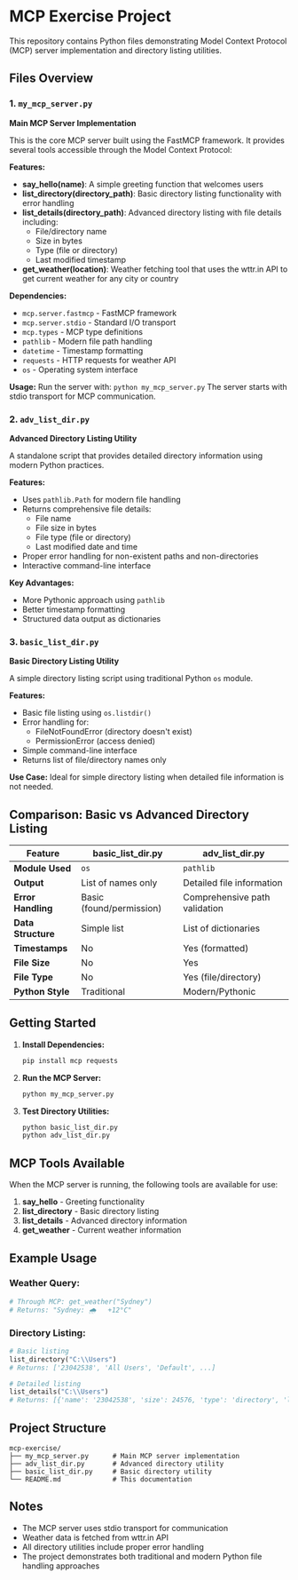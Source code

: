 # MCP Exercise Project

This repository contains Python files demonstrating Model Context Protocol (MCP) server implementation and directory listing utilities.

## Files Overview

### 1. `my_mcp_server.py`
**Main MCP Server Implementation**

This is the core MCP server built using the FastMCP framework. It provides several tools accessible through the Model Context Protocol:

**Features:**
- **say_hello(name)**: A simple greeting function that welcomes users
- **list_directory(directory_path)**: Basic directory listing functionality with error handling
- **list_details(directory_path)**: Advanced directory listing with file details including:
  - File/directory name
  - Size in bytes
  - Type (file or directory)
  - Last modified timestamp
- **get_weather(location)**: Weather fetching tool that uses the wttr.in API to get current weather for any city or country

**Dependencies:**
- `mcp.server.fastmcp` - FastMCP framework
- `mcp.server.stdio` - Standard I/O transport
- `mcp.types` - MCP type definitions
- `pathlib` - Modern file path handling
- `datetime` - Timestamp formatting
- `requests` - HTTP requests for weather API
- `os` - Operating system interface

**Usage:**
Run the server with: `python my_mcp_server.py`
The server starts with stdio transport for MCP communication.

### 2. `adv_list_dir.py`
**Advanced Directory Listing Utility**

A standalone script that provides detailed directory information using modern Python practices.

**Features:**
- Uses `pathlib.Path` for modern file handling
- Returns comprehensive file details:
  - File name
  - File size in bytes
  - File type (file or directory)
  - Last modified date and time
- Proper error handling for non-existent paths and non-directories
- Interactive command-line interface

**Key Advantages:**
- More Pythonic approach using `pathlib`
- Better timestamp formatting
- Structured data output as dictionaries

### 3. `basic_list_dir.py`
**Basic Directory Listing Utility**

A simple directory listing script using traditional Python `os` module.

**Features:**
- Basic file listing using `os.listdir()`
- Error handling for:
  - FileNotFoundError (directory doesn't exist)
  - PermissionError (access denied)
- Simple command-line interface
- Returns list of file/directory names only

**Use Case:**
Ideal for simple directory listing when detailed file information is not needed.

## Comparison: Basic vs Advanced Directory Listing

| Feature | basic_list_dir.py | adv_list_dir.py |
|---------|-------------------|-----------------|
| **Module Used** | `os` | `pathlib` |
| **Output** | List of names only | Detailed file information |
| **Error Handling** | Basic (found/permission) | Comprehensive path validation |
| **Data Structure** | Simple list | List of dictionaries |
| **Timestamps** | No | Yes (formatted) |
| **File Size** | No | Yes |
| **File Type** | No | Yes (file/directory) |
| **Python Style** | Traditional | Modern/Pythonic |

## Getting Started

1. **Install Dependencies:**
   ```bash
   pip install mcp requests
   ```

2. **Run the MCP Server:**
   ```bash
   python my_mcp_server.py
   ```

3. **Test Directory Utilities:**
   ```bash
   python basic_list_dir.py
   python adv_list_dir.py
   ```

## MCP Tools Available

When the MCP server is running, the following tools are available for use:

1. **say_hello** - Greeting functionality
2. **list_directory** - Basic directory listing
3. **list_details** - Advanced directory information
4. **get_weather** - Current weather information

## Example Usage

### Weather Query:
```python
# Through MCP: get_weather("Sydney")
# Returns: "Sydney: 🌧   +12°C"
```

### Directory Listing:
```python
# Basic listing
list_directory("C:\\Users")
# Returns: ['23042538', 'All Users', 'Default', ...]

# Detailed listing  
list_details("C:\\Users")
# Returns: [{'name': '23042538', 'size': 24576, 'type': 'directory', 'last_modified': '2025-07-08 18:35:03'}, ...]
```

## Project Structure
```
mcp-exercise/
├── my_mcp_server.py      # Main MCP server implementation
├── adv_list_dir.py       # Advanced directory utility
├── basic_list_dir.py     # Basic directory utility
└── README.md             # This documentation
```

## Notes
- The MCP server uses stdio transport for communication
- Weather data is fetched from wttr.in API
- All directory utilities include proper error handling
- The project demonstrates both traditional and modern Python file handling approaches